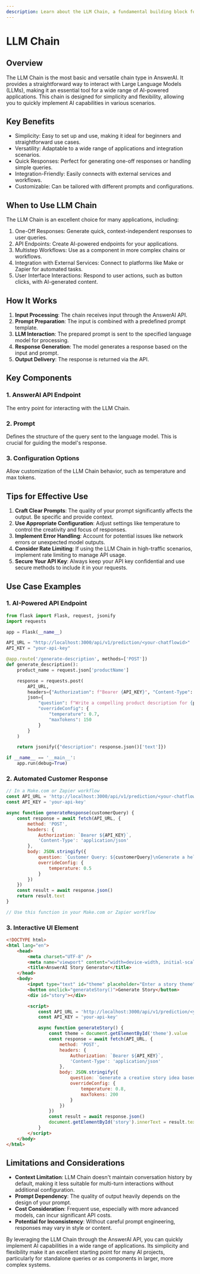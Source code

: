 ```yaml
---
description: Learn about the LLM Chain, a fundamental building block for AI-powered applications in AnswerAI
---
```


# LLM Chain

## Overview

The LLM Chain is the most basic and versatile chain type in AnswerAI. It provides a straightforward way to interact with Large Language Models (LLMs), making it an essential tool for a wide range of AI-powered applications. This chain is designed for simplicity and flexibility, allowing you to quickly implement AI capabilities in various scenarios.

## Key Benefits

-   Simplicity: Easy to set up and use, making it ideal for beginners and straightforward use cases.
-   Versatility: Adaptable to a wide range of applications and integration scenarios.
-   Quick Responses: Perfect for generating one-off responses or handling simple queries.
-   Integration-Friendly: Easily connects with external services and workflows.
-   Customizable: Can be tailored with different prompts and configurations.

## When to Use LLM Chain

The LLM Chain is an excellent choice for many applications, including:

1. One-Off Responses: Generate quick, context-independent responses to user queries.
2. API Endpoints: Create AI-powered endpoints for your applications.
3. Multistep Workflows: Use as a component in more complex chains or workflows.
4. Integration with External Services: Connect to platforms like Make or Zapier for automated tasks.
5. User Interface Interactions: Respond to user actions, such as button clicks, with AI-generated content.

## How It Works

1. **Input Processing**: The chain receives input through the AnswerAI API.
2. **Prompt Preparation**: The input is combined with a predefined prompt template.
3. **LLM Interaction**: The prepared prompt is sent to the specified language model for processing.
4. **Response Generation**: The model generates a response based on the input and prompt.
5. **Output Delivery**: The response is returned via the API.

## Key Components

### 1. AnswerAI API Endpoint

The entry point for interacting with the LLM Chain.

### 2. Prompt

Defines the structure of the query sent to the language model. This is crucial for guiding the model's response.

### 3. Configuration Options

Allow customization of the LLM Chain behavior, such as temperature and max tokens.

## Tips for Effective Use

1. **Craft Clear Prompts**: The quality of your prompt significantly affects the output. Be specific and provide context.
2. **Use Appropriate Configuration**: Adjust settings like temperature to control the creativity and focus of responses.
3. **Implement Error Handling**: Account for potential issues like network errors or unexpected model outputs.
4. **Consider Rate Limiting**: If using the LLM Chain in high-traffic scenarios, implement rate limiting to manage API usage.
5. **Secure Your API Key**: Always keep your API key confidential and use secure methods to include it in your requests.

## Use Case Examples

### 1. AI-Powered API Endpoint

```python
from flask import Flask, request, jsonify
import requests

app = Flask(__name__)

API_URL = "http://localhost:3000/api/v1/prediction/<your-chatflowid>"
API_KEY = "your-api-key"

@app.route('/generate-description', methods=['POST'])
def generate_description():
    product_name = request.json['productName']

    response = requests.post(
        API_URL,
        headers={"Authorization": f"Bearer {API_KEY}", "Content-Type": "application/json"},
        json={
            "question": f"Write a compelling product description for {product_name}.",
            "overrideConfig": {
                "temperature": 0.7,
                "maxTokens": 150
            }
        }
    )

    return jsonify({"description": response.json()['text']})

if __name__ == '__main__':
    app.run(debug=True)
```

### 2. Automated Customer Response

```javascript
// In a Make.com or Zapier workflow
const API_URL = 'http://localhost:3000/api/v1/prediction/<your-chatflowid>'
const API_KEY = 'your-api-key'

async function generateResponse(customerQuery) {
    const response = await fetch(API_URL, {
        method: 'POST',
        headers: {
            Authorization: `Bearer ${API_KEY}`,
            'Content-Type': 'application/json'
        },
        body: JSON.stringify({
            question: `Customer Query: ${customerQuery}\nGenerate a helpful response:`,
            overrideConfig: {
                temperature: 0.5
            }
        })
    })
    const result = await response.json()
    return result.text
}

// Use this function in your Make.com or Zapier workflow
```

### 3. Interactive UI Element

```html
<!DOCTYPE html>
<html lang="en">
    <head>
        <meta charset="UTF-8" />
        <meta name="viewport" content="width=device-width, initial-scale=1.0" />
        <title>AnswerAI Story Generator</title>
    </head>
    <body>
        <input type="text" id="theme" placeholder="Enter a story theme" />
        <button onclick="generateStory()">Generate Story</button>
        <div id="story"></div>

        <script>
            const API_URL = 'http://localhost:3000/api/v1/prediction/<your-chatflowid>'
            const API_KEY = 'your-api-key'

            async function generateStory() {
                const theme = document.getElementById('theme').value
                const response = await fetch(API_URL, {
                    method: 'POST',
                    headers: {
                        Authorization: `Bearer ${API_KEY}`,
                        'Content-Type': 'application/json'
                    },
                    body: JSON.stringify({
                        question: `Generate a creative story idea based on the theme: ${theme}`,
                        overrideConfig: {
                            temperature: 0.8,
                            maxTokens: 200
                        }
                    })
                })
                const result = await response.json()
                document.getElementById('story').innerText = result.text
            }
        </script>
    </body>
</html>
```

## Limitations and Considerations

-   **Context Limitation**: LLM Chain doesn't maintain conversation history by default, making it less suitable for multi-turn interactions without additional configuration.
-   **Prompt Dependency**: The quality of output heavily depends on the design of your prompt.
-   **Cost Consideration**: Frequent use, especially with more advanced models, can incur significant API costs.
-   **Potential for Inconsistency**: Without careful prompt engineering, responses may vary in style or content.

By leveraging the LLM Chain through the AnswerAI API, you can quickly implement AI capabilities in a wide range of applications. Its simplicity and flexibility make it an excellent starting point for many AI projects, particularly for standalone queries or as components in larger, more complex systems.
